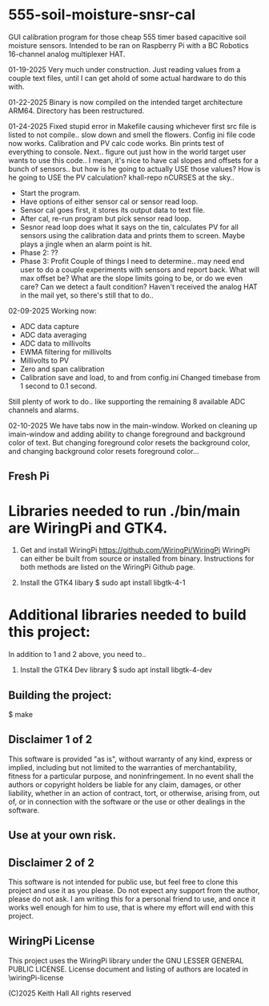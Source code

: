 # 555-soil-moisture-snsr-cal
GUI calibration program for those cheap 555 timer based capacitive soil
moisture sensors.
Intended to be ran on Raspberry Pi with a BC Robotics 16-channel analog
multiplexer HAT.

01-19-2025 Very much under construction. Just reading values from a couple text
files, until I can get ahold of some actual hardware to do this with.

01-22-2025
Binary is now compiled on the intended target architecture ARM64. Directory
has been restructured.

01-24-2025
Fixed stupid error in Makefile causing whichever first src file is listed to
not compile.. slow down and smell the flowers.
Config ini file code now works.
Calibration and PV calc code works.
Bin prints test of everything to console.
Next.. figure out just how in the world target user wants to use this code..
I mean, it's nice to have cal slopes and offsets for a bunch of sensors..
but how is he going to actually USE those values? How is he going to USE
the PV calculation? khall-repo nCURSES at the sky..
- Start the program.
- Have options of either sensor cal or sensor read loop.
- Sensor cal goes first, it stores its output data to text file.
- After cal, re-run program but pick sensor read loop.
- Sesnor read loop does what it says on the tin, calculates PV for all sensors
using the calibration data and prints them to screen. Maybe plays a jingle when
an alarm point is hit.
- Phase 2: ??
- Phase 3: Profit
Couple of things I need to determine.. may need end user to do a couple
experiments with sensors and report back. What will max offset be? What are the
slope limits going to be, or do we even care? Can we detect a fault condition?
Haven't received the analog HAT in the mail yet, so there's still that to do..

02-09-2025
Working now:
 - ADC data capture
 - ADC data averaging
 - ADC data to millivolts
 - EWMA filtering for millivolts
 - Millivolts to PV
 - Zero and span calibration
 - Calibration save and load, to and from config.ini
 Changed timebase from 1 second to 0.1 second.

Still plenty of work to do.. like supporting the remaining 8 available ADC
channels and alarms.

02-10-2025
We have tabs now in the main-window.
Worked on cleaning up imain-window and adding ability to change foreground
and background color of text. But changing foreground color resets the
background color, and changing background color resets foreground color...


## Fresh Pi
# Libraries needed to run ./bin/main are WiringPi and GTK4.

1. Get and install WiringPi
https://github.com/WiringPi/WiringPi
WiringPi can either be built from source or installed from binary.
Instructions for both methods are listed on the WiringPi Github page.

2. Install the GTK4 libary
$ sudo apt install libgtk-4-1

# Additional libraries needed to build this project:
In addition to 1 and 2 above, you need to..

1. Install the GTK4 Dev library
$ sudo apt install libgtk-4-dev

## Building the project:
$ make



## Disclaimer 1 of 2
This software is provided "as is", without warranty of any kind, express or
implied, including but not limited to the warranties of merchantability,
fitness for a particular purpose, and noninfringement. In no event shall the
authors or copyright holders be liable for any claim, damages, or other
liability, whether in an action of contract, tort, or otherwise, arising from,
out of, or in connection with the software or the use or other dealings in the
software.
## Use at your own risk.

## Disclaimer 2 of 2
This software is not intended for public use, but feel free to clone this
project and use it as you please. Do not expect any support from the author,
please do not ask. I am writing this for a personal friend to use, and once
it works well enough for him to use, that is where my effort will end with
this project.

## WiringPi License
This project uses the WiringPi library under the GNU LESSER GENERAL PUBLIC
LICENSE.
License document and listing of authors are located in \wiringPi-license

(C)2025 Keith Hall
All rights reserved
